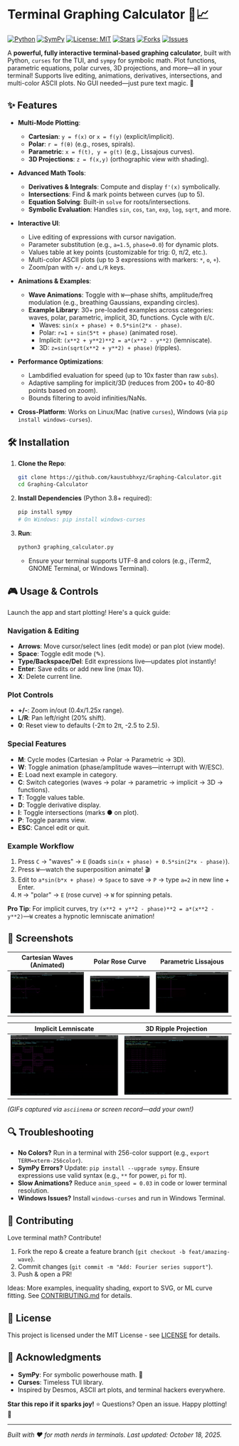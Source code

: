# Terminal Graphing Calculator 🚀📈

[![Python](https://img.shields.io/badge/Python-3.8%2B-blue?logo=python)](https://www.python.org/downloads/)
[![SymPy](https://img.shields.io/badge/SymPy-1.12%2B-orange?logo=sympy)](https://www.sympy.org/en/index.html)
[![License: MIT](https://img.shields.io/badge/License-MIT-green.svg)](https://opensource.org/licenses/MIT)
[![Stars](https://img.shields.io/github/stars/yourusername/terminal-graphing-calc?style=social)](https://github.com/kaustubhxyz/Graphing-Calculator/)
[![Forks](https://img.shields.io/github/forks/yourusername/terminal-graphing-calc?style=social)](https://github.com/kaustubhxyz/Graphing-Calculator/)
[![Issues](https://img.shields.io/github/issues/yourusername/terminal-graphing-calc?style=flat)](https://github.com/kaustubhxyz/Graphing-Calculator/issues/)

A **powerful, fully interactive terminal-based graphing calculator**, built with Python, `curses` for the TUI, and `sympy` for symbolic math. Plot functions, parametric equations, polar curves, 3D projections, and more—all in your terminal! Supports live editing, animations, derivatives, intersections, and multi-color ASCII plots. No GUI needed—just pure text magic. 🌟

## ✨ Features

- **Multi-Mode Plotting**:
  - **Cartesian**: `y = f(x)` or `x = f(y)` (explicit/implicit).
  - **Polar**: `r = f(θ)` (e.g., roses, spirals).
  - **Parametric**: `x = f(t), y = g(t)` (e.g., Lissajous curves).
  - **3D Projections**: `z = f(x,y)` (orthographic view with shading).

- **Advanced Math Tools**:
  - **Derivatives & Integrals**: Compute and display `f'(x)` symbolically.
  - **Intersections**: Find & mark points between curves (up to 5).
  - **Equation Solving**: Built-in `solve` for roots/intersections.
  - **Symbolic Evaluation**: Handles `sin`, `cos`, `tan`, `exp`, `log`, `sqrt`, and more.

- **Interactive UI**:
  - Live editing of expressions with cursor navigation.
  - Parameter substitution (e.g., `a=1.5`, `phase=0.0`) for dynamic plots.
  - Values table at key points (customizable for trig: 0, π/2, etc.).
  - Multi-color ASCII plots (up to 3 expressions with markers: `*`, `o`, `+`).
  - Zoom/pan with `+/-` and `L/R` keys.

- **Animations & Examples**:
  - **Wave Animations**: Toggle with `W`—phase shifts, amplitude/freq modulation (e.g., breathing Gaussians, expanding circles).
  - **Example Library**: 30+ pre-loaded examples across categories: waves, polar, parametric, implicit, 3D, functions. Cycle with `E`/`C`.
    - Waves: `sin(x + phase) + 0.5*sin(2*x - phase)`.
    - Polar: `r=1 + sin(5*t + phase)` (animated rose).
    - Implicit: `(x**2 + y**2)**2 = a*(x**2 - y**2)` (lemniscate).
    - 3D: `z=sin(sqrt(x**2 + y**2) + phase)` (ripples).

- **Performance Optimizations**:
  - Lambdified evaluation for speed (up to 10x faster than raw `subs`).
  - Adaptive sampling for implicit/3D (reduces from 200+ to 40-80 points based on zoom).
  - Bounds filtering to avoid infinities/NaNs.

- **Cross-Platform**: Works on Linux/Mac (native `curses`), Windows (via `pip install windows-curses`).

## 🛠️ Installation

1. **Clone the Repo**:
   ```bash
   git clone https://github.com/kaustubhxyz/Graphing-Calculator.git
   cd Graphing-Calculator
   ```

2. **Install Dependencies** (Python 3.8+ required):
   ```bash
   pip install sympy
   # On Windows: pip install windows-curses
   ```

3. **Run**:
   ```bash
   python3 graphing_calculator.py
   ```
   - Ensure your terminal supports UTF-8 and colors (e.g., iTerm2, GNOME Terminal, or Windows Terminal).

## 🎮 Usage & Controls

Launch the app and start plotting! Here's a quick guide:

### Navigation & Editing
- **Arrows**: Move cursor/select lines (edit mode) or pan plot (view mode).
- **Space**: Toggle edit mode (✎).
- **Type/Backspace/Del**: Edit expressions live—updates plot instantly!
- **Enter**: Save edits or add new line (max 10).
- **X**: Delete current line.

### Plot Controls
- **+/-**: Zoom in/out (0.4x/1.25x range).
- **L/R**: Pan left/right (20% shift).
- **0**: Reset view to defaults (-2π to 2π, -2.5 to 2.5).

### Special Features
- **M**: Cycle modes (Cartesian → Polar → Parametric → 3D).
- **W**: Toggle animation (phase/amplitude waves—interrupt with W/ESC).
- **E**: Load next example in category.
- **C**: Switch categories (waves → polar → parametric → implicit → 3D → functions).
- **T**: Toggle values table.
- **D**: Toggle derivative display.
- **I**: Toggle intersections (marks ● on plot).
- **P**: Toggle params view.
- **ESC**: Cancel edit or quit.

### Example Workflow
1. Press `C` → "waves" → `E` (loads `sin(x + phase) + 0.5*sin(2*x - phase)`).
2. Press `W`—watch the superposition animate! 🎬
3. Edit to `a*sin(b*x + phase)` → `Space` to save → `P` → type `a=2` in new line + Enter.
4. `M` → "polar" → `E` (rose curve) → `W` for spinning petals.

**Pro Tip**: For implicit curves, try `(x**2 + y**2 - phase)**2 = a*(x**2 - y**2)`—`W` creates a hypnotic lemniscate animation!

## 📱 Screenshots

| Cartesian Waves (Animated) | Polar Rose Curve | Parametric Lissajous |
|--------------------|--------------------|-------------------|
| ![Waves](screenshots/waves.gif) | ![Polar](screenshots/polar_rose.gif) | ![Lissajous](screenshots/lissajous.gif) |

| Implicit Lemniscate | 3D Ripple Projection |
|--------------------|----------------------|
| ![Implicit](screenshots/lemniscate.gif) | ![3D](screenshots/3d_ripple.gif) |

*(GIFs captured via `asciinema` or screen record—add your own!)*

## 🔍 Troubleshooting

- **No Colors?** Run in a terminal with 256-color support (e.g., `export TERM=xterm-256color`).
- **SymPy Errors?** Update: `pip install --upgrade sympy`. Ensure expressions use valid syntax (e.g., `**` for power, `pi` for π).
- **Slow Animations?** Reduce `anim_speed = 0.03` in code or lower terminal resolution.
- **Windows Issues?** Install `windows-curses` and run in Windows Terminal.

## 🤝 Contributing

Love terminal math? Contribute!
1. Fork the repo & create a feature branch (`git checkout -b feat/amazing-wave`).
2. Commit changes (`git commit -m "Add: Fourier series support"`).
3. Push & open a PR!

Ideas: More examples, inequality shading, export to SVG, or ML curve fitting. See [CONTRIBUTING.md](CONTRIBUTING.md) for details.

## 📄 License

This project is licensed under the MIT License - see [LICENSE](LICENSE) for details.

## 🙏 Acknowledgments

- **SymPy**: For symbolic powerhouse math. 🧮
- **Curses**: Timeless TUI library.
- Inspired by Desmos, ASCII art plots, and terminal hackers everywhere.

**Star this repo if it sparks joy!** ⭐ Questions? Open an issue. Happy plotting! 🎉

---

*Built with ❤️ for math nerds in terminals. Last updated: October 18, 2025.*

